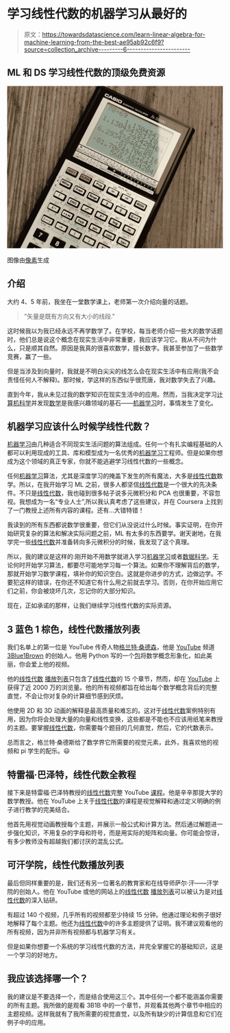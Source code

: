 # 学习线性代数的机器学习从最好的

> 原文：<https://towardsdatascience.com/learn-linear-algebra-for-machine-learning-from-the-best-ae95ab92c6f9?source=collection_archive---------6----------------------->

## ML 和 DS 学习线性代数的顶级免费资源

![](img/ba6355bffec78a01b380f446d3c6ebe3.png)

图像由[像素](https://www.pexels.com/photo/black-and-grey-casio-scientific-calculator-showing-formula-220301/)生成

## 介绍

大约 4、5 年前，我坐在一堂数学课上，老师第一次介绍向量的话题。

> "矢量是既有方向又有大小的线段."

这时候我以为我已经永远不再学数学了。在学校，每当老师介绍一些大的数学话题时，他们总是说这个概念在现实生活中非常重要，我应该学习它。我从不问为什么，只是顺其自然。原因是我真的很喜欢数学，擅长数字。我甚至参加了一些数学竞赛，赢了一些。

但是当涉及到向量时，我就是不明白尖尖的线怎么会在现实生活中有应用(我不会责怪任何人不解释)。那时候，学这样的东西似乎很荒唐，我对数学失去了兴趣。

直到今年，我从未见过我的数学知识在现实生活中的应用。然而，当我决定学习[计算机科学](https://en.wikipedia.org/wiki/Computer_science)并发现[数学](https://en.wikipedia.org/wiki/Mathematics)是我感兴趣领域的基石——[机器学习](https://en.wikipedia.org/wiki/Machine_learning)时，事情发生了变化。

## 机器学习应该什么时候学线性代数？

[机器学习](https://en.wikipedia.org/wiki/Machine_learning)由几种适合不同现实生活问题的算法组成。任何一个有扎实编程基础的人都可以利用现成的工具、库和模型成为一名优秀的[机器学习](https://en.wikipedia.org/wiki/Machine_learning)工程师。但是如果你想成为这个领域的真正专家，你就不能逃避学习线性代数的一些概念。

任何[机器学习](https://en.wikipedia.org/wiki/Machine_learning)算法，尤其是深度学习的掩盖下发生的所有魔法，大多是[线性代数](https://en.wikipedia.org/wiki/Linear_algebra)数学。所以，在我开始学习 ML 之前，很多人都坚信[线性代数](https://en.wikipedia.org/wiki/Linear_algebra)是一个很大的先决条件。不只是[线性代数](https://en.wikipedia.org/wiki/Linear_algebra)，我也碰到很多帖子说多元微积分和 PCA 也很重要，不容忽视。我想成为一名“专业人士”,所以我认真考虑了这些建议，并在 Coursera 上找到了一门教授上述所有内容的课程。还有…大错特错！

我读到的所有东西都说数学很重要，但它们从没说过什么时候。事实证明，在你开始研究复杂的算法和解决实际问题之前，ML 有太多的东西要学。谢天谢地，在我学完一些[线性代数](https://en.wikipedia.org/wiki/Linear_algebra)并准备转向多元微积分的时候，我发现了这个真理。

所以，我的建议是这样的:刚开始不用数学就进入学习[机器学习](https://en.wikipedia.org/wiki/Machine_learning)或者[数据科学](https://en.wikipedia.org/wiki/Data_science)。无论何时开始学习算法，都要尽可能地学习每一个算法。如果你不理解背后的数学，那就开始学习数学课程，填补你的知识空白。这就是你进步的方式，边做边学。不要犯这样的错误，在你还不知道它有什么用之前就去学习。否则，在你开始应用它们之前，你会被烧坏几次，忘记你的大部分知识。

现在，正如承诺的那样，让我们继续学习线性代数的实际资源。

## 3 蓝色 1 棕色，线性代数播放列表

我们名单上的第一位是 YouTube 传奇人物[格兰特·桑德森](https://en.wikipedia.org/wiki/3Blue1Brown#:~:text=3Blue1Brown%20is%20a%20math%20YouTube,Fourier%20transform%2C%20quaternions%20and%20topology.)，他是 [YouTube](https://www.youtube.com/) 频道 [3Blue1Brown](https://www.youtube.com/channel/UCYO_jab_esuFRV4b17AJtAw) 的创始人。他用 Python 写的一个[包](https://github.com/3b1b/manim)将数学概念形象化，如此美丽，你会爱上他的视频。

他的[线性代数](https://www.youtube.com/playlist?list=PL2QY0xcsWhz6ghPUixeNQm47xapSKw4SM) [播放列表](https://www.youtube.com/playlist?list=PL2QY0xcsWhz6ghPUixeNQm47xapSKw4SM)只包含了[线性代数](https://en.wikipedia.org/wiki/Linear_algebra)的 15 个章节，然而，却在 [YouTube](https://www.youtube.com/) 上获得了近 2000 万的浏览量。他的所有视频都旨在给出每个数学概念背后的完整直觉，不会让你对复杂的计算细节感到厌烦。

他使用 2D 和 3D 动画的解释是最高质量和难忘的。这对于[线性代数](https://en.wikipedia.org/wiki/Linear_algebra)案例特别有用，因为你将会处理大量的向量和线性变换，这些都是不能也不应该用纸笔来教授的主题。要掌握[线性代数](https://en.wikipedia.org/wiki/Linear_algebra)，你需要每个题目的几何直觉，然后，它的代数表示。

总而言之，格兰特·桑德斯给了数学界它所需要的视觉元素，此外，我喜欢他的视频和 pi 学生的配乐。😃

## 特雷福·巴泽特，线性代数全教程

接下来是特雷福·巴泽特教授的[线性代数](https://www.youtube.com/playlist?list=PLHXZ9OQGMqxfUl0tcqPNTJsb7R6BqSLo6.)完整 YouTube [课程](https://www.youtube.com/playlist?list=PLHXZ9OQGMqxfUl0tcqPNTJsb7R6BqSLo6)。他是辛辛那提大学的数学教授。他在 YouTube 上关于[线性代数](https://en.wikipedia.org/wiki/Linear_algebra)的课程是视觉解释和通过定义明确的例子进行教学的完美结合。

他首先用视觉动画教授每个主题，并展示一般公式和计算方法。然后通过解题进一步强化知识，不用复杂的字母和符号，而是用实际的矩阵和向量。你可能会惊讶，有多少教师没有超越我们都讨厌的混乱公式。

## 可汗学院，线性代数播放列表

最后但同样重要的是，我们还有另一位著名的教育家和在线导师萨尔·汗——汗学院的创始人。他在 YouTube 或他的网站上的[线性代数](https://www.youtube.com/playlist?list=PLFD0EB975BA0CC1E0) [播放列表](https://www.youtube.com/playlist?list=PLFD0EB975BA0CC1E0)可以被认为是对[线性代数](https://en.wikipedia.org/wiki/Linear_algebra)的深入钻研。

有超过 140 个视频，几乎所有的视频都至少持续 15 分钟。他通过理论和例子很好地解释了每个主题。他还为[线性代数](https://en.wikipedia.org/wiki/Linear_algebra)中的许多主题提供了证明。我不建议观看他的所有视频，因为并非所有视频都与机器学习有关。

但是如果你想要一个系统的学习线性代数的方法，并完全掌握它的基础知识，这是一个学习的好地方。

## 我应该选择哪一个？

我的建议是不要选择一个，而是结合使用这三个。其中任何一个都不能涵盖你需要的所有主题。我所做的是观看 3B1B 中的一个章节，并观看其他两个章节中相应的主题视频。这样我就有了我所需要的视觉直觉，以及所有缺少的计算信息和它们在例子中的应用。